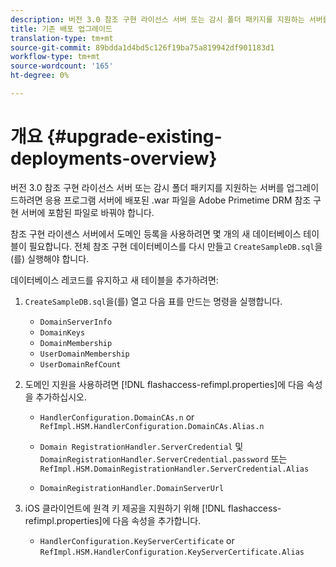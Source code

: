 ```yaml
---
description: 버전 3.0 참조 구현 라이선스 서버 또는 감시 폴더 패키지를 지원하는 서버를 업그레이드하려면 응용 프로그램 서버에 배포된 .war 파일을 Adobe Primetime DRM 참조 구현 서버에 포함된 파일로 바꿔야 합니다.
title: 기존 배포 업그레이드
translation-type: tm+mt
source-git-commit: 89bdda1d4bd5c126f19ba75a819942df901183d1
workflow-type: tm+mt
source-wordcount: '165'
ht-degree: 0%

---
```



# 개요 {#upgrade-existing-deployments-overview}

버전 3.0 참조 구현 라이선스 서버 또는 감시 폴더 패키지를 지원하는 서버를 업그레이드하려면 응용 프로그램 서버에 배포된 .war 파일을 Adobe Primetime DRM 참조 구현 서버에 포함된 파일로 바꿔야 합니다.

참조 구현 라이센스 서버에서 도메인 등록을 사용하려면 몇 개의 새 데이터베이스 테이블이 필요합니다. 전체 참조 구현 데이터베이스를 다시 만들고 `CreateSampleDB.sql`을(를) 실행해야 합니다.

데이터베이스 레코드를 유지하고 새 테이블을 추가하려면:

1. `CreateSampleDB.sql`을(를) 열고 다음 표를 만드는 명령을 실행합니다.

   * `DomainServerInfo`
   * `DomainKeys`
   * `DomainMembership`
   * `UserDomainMembership`
   * `UserDomainRefCount`

1. 도메인 지원을 사용하려면 [!DNL flashaccess-refimpl.properties]에 다음 속성을 추가하십시오.

   * `HandlerConfiguration.DomainCAs.n` or  `RefImpl.HSM.HandlerConfiguration.DomainCAs.Alias.n`

   * `Domain RegistrationHandler.ServerCredential` 및  `DomainRegistrationHandler.ServerCredential.password` 또는  `RefImpl.HSM.DomainRegistrationHandler.ServerCredential.Alias`

   * `DomainRegistrationHandler.DomainServerUrl`

1. iOS 클라이언트에 원격 키 제공을 지원하기 위해 [!DNL flashaccess-refimpl.properties]에 다음 속성을 추가합니다.

   * `HandlerConfiguration.KeyServerCertificate` or  `RefImpl.HSM.HandlerConfiguration.KeyServerCertificate.Alias`